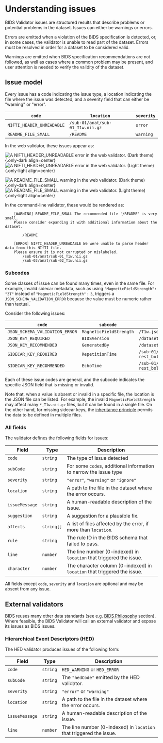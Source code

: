 # Understanding issues

BIDS Validator issues are structured results that describe problems or potential
problems in the dataset.
Issues can either be warnings or errors.

Errors are emitted when a violation of the BIDS specification is detected,
or, in some cases, the validator is unable to read part of the dataset.
Errors must be resolved in order for a dataset to be considered valid.

Warnings are emitted when BIDS specification recommendations are not followed,
as well as cases where a common problem may be present, and user attention
is needed to verify the validity of the dataset.

## Issue model

Every issue has a code indicating the issue type, a location indicating
the file where the issue was detected, and a severity field that can
either be "warning" or "error".

| `code`                    | `location`                       | `severity` |
| ------------------------- | -------------------------------- | ---------- |
| `NIFTI_HEADER_UNREADABLE` | `/sub-01/anat/sub-01_T1w.nii.gz` | `error`    |
| `README_FILE_SMALL`       | `/README`                        | `warning`  |

In the web validator, these issues appear as:

![A NIFTI_HEADER_UNREADABLE error in the web validator. (Dark theme)
](../_static/example_error_dark.png){.only-dark align=center}
![A NIFTI_HEADER_UNREADABLE error in the web validator. (Light theme)
](../_static/example_error_light.png){.only-light align=center}

![A README_FILE_SMALL warning in the web validator. (Dark theme)
](../_static/example_warning_dark.png){.only-dark align=center}
![A README_FILE_SMALL warning in the web validator. (Light theme)
](../_static/example_warning_light.png){.only-light align=center}

In the command-line validator, these would be rendered as:

```console
	[WARNING] README_FILE_SMALL The recommended file '/README' is very small.
    Please consider expanding it with additional information about the dataset.

		/README

	[ERROR] NIFTI_HEADER_UNREADABLE We were unable to parse header data from this NIfTI file.
    Please ensure it is not corrupted or mislabeled.
		/sub-01/anat/sub-01_T1w.nii.gz
		/sub-02/anat/sub-02_T1w.nii.gz
```

### Subcodes

Some classes of issue can be found many times, even in the same file.
For example, invalid sidecar metadata,
such as using `"MagneticFieldStrength": "3T"` instead of `"MagneticFieldStrength": 3`,
triggers a `JSON_SCHEMA_VALIDATION_ERROR` because the value must be numeric rather
than textual.

Consider the following issues:

| `code`                         | `subcode`               | `location`                               | `severity` |
| ------------------------------ | ----------------------- | ---------------------------------------- | ---------- |
| `JSON_SCHEMA_VALIDATION_ERROR` | `MagneticFieldStrength` | `/T1w.json`                              | `error`    |
| `JSON_KEY_REQUIRED`            | `BIDSVersion`           | `/dataset_description.json`              | `error`    |
| `JSON_KEY_RECOMMENDED`         | `GeneratedBy`           | `/dataset_description.json`              | `warning`  |
| `SIDECAR_KEY_REQUIRED`         | `RepetitionTime`        | `/sub-01/func/sub-01_task-rest_bold.nii` | `error`    |
| `SIDECAR_KEY_RECOMMENDED`      | `EchoTime`              | `/sub-01/func/sub-01_task-rest_bold.nii` | `warning`  |

Each of these issue codes are general, and the subcode indicates the specific
JSON field that is missing or invalid.

Note that, when a value is absent or invalid in a specific file,
the location is the JSON file can be listed.
For example, the invalid `MagneticFieldStrength` may affect many `*_T1w.nii.gz` files,
but it can be found in a single file.
On the other hand, for missing sidecar keys, the [inheritance principle](../validation-model/index.md)
permits the data to be defined in multiple files.

### All fields

The validator defines the following fields for issues:

| Field          | Type       | Description                                                              |
| -------------- | ---------- | ------------------------------------------------------------------------ |
| `code`         | `string`   | The type of issue detected                                               |
| `subCode`      | `string`   | For some `code`s, additional information to narrow the issue type        |
| `severity`     | `string`   | `"error"`, `"warning"` or `"ignore"`                                     |
| `location`     | `string`   | A path to the file in the dataset where the error occurs.                |
| `issueMessage` | `string`   | A human-readable description of the issue.                               |
| `suggestion`   | `string`   | A suggestion for a plausible fix.                                        |
| `affects`      | `string[]` | A list of files affected by the error, if more than `location`.          |
| `rule`         | `string`   | The rule ID in the BIDS schema that failed to pass.                      |
| `line`         | `number`   | The line number (0-indexed) in `location` that triggered the issue.      |
| `character`    | `number`   | The character column (0-indexed) in `location` that triggered the issue. |

All fields except `code`, `severity` and `location` are optional and may be
absent from any issue.

## External validators

BIDS reuses many other data standards (see e.g. [BIDS Philosophy](https://bids.neuroimaging.io/index.html#philosophy) section).
Where feasible, the BIDS Validator will call an external validator and
expose its issues as BIDS issues.

### Hierarchical Event Descriptors (HED)

The HED validator produces issues of the following form:

| Field          | Type       | Description                                                         |
| -------------- | ---------- | ------------------------------------------------------------------- |
| `code`         | `string`   | `HED_WARNING` or `HED_ERROR`                                        |
| `subCode`      | `string`   | The `"hedCode"` emitted by the HED validator.                       |
| `severity`     | `string`   | `"error"` or `"warning"`                                            |
| `location`     | `string`   | A path to the file in the dataset where the error occurs.           |
| `issueMessage` | `string`   | A human-readable description of the issue.                          |
| `line`         | `number`   | The line number (0-indexed) in `location` that triggered the issue. |
